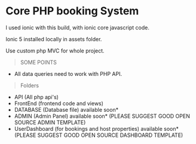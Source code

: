 # Core PHP booking System

I used ionic with this build, with ionic core javascript code.

Ionic 5 installed locally in assets folder.

Use custom php MVC for whole project.

> SOME POINTS
* All data queries need to work with PHP API.

> Folders
* API (All php api's)
* FrontEnd (frontend code and views)
* DATABASE (Database file) available soon*
* ADMIN (Admin Panel) available soon* (PLEASE SUGGEST GOOD OPEN SOURCE ADMIN TEMPLATE)
* UserDashboard (for bookings and host properties) available soon* (PLEASE SUGGEST GOOD OPEN SOURCE DASHBOARD TEMPLATE)
